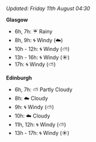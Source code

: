 *Updated: Friday 11th August 04:30*

**Glasgow**

* 6h, 7h: :umbrella: Rainy
* 8h, 9h: :cyclone: Windy (:cloud:)
* 10h - 12h: :cyclone: Windy (:partly_sunny:)
* 13h - 16h: :cyclone: Windy (:sunny:)
* 17h: :cyclone: Windy (:partly_sunny:)

**Edinburgh**

* 6h, 7h: :partly_sunny: Partly Cloudy
* 8h: :cloud: Cloudy
* 9h: :cyclone: Windy (:partly_sunny:)
* 10h: :cloud: Cloudy
* 11h, 12h: :cyclone: Windy (:partly_sunny:)
* 13h - 17h: :cyclone: Windy (:sunny:)
